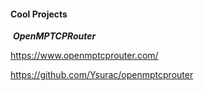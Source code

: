 #### Cool Projects


 ***OpenMPTCPRouter*** 

https://www.openmptcprouter.com/

https://github.com/Ysurac/openmptcprouter